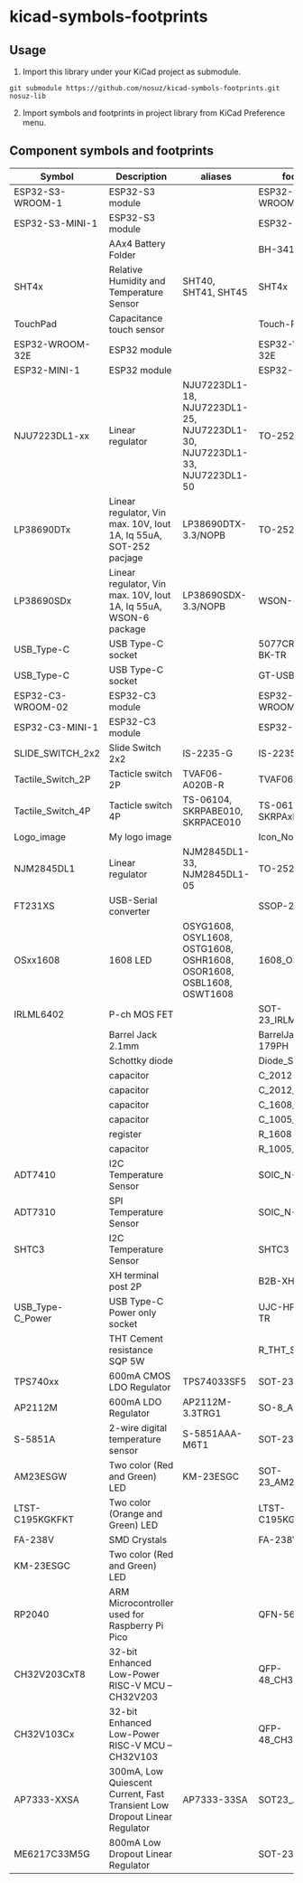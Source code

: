 # kicad-symbols-footprints

## Usage

1. Import this library under your KiCad project as submodule.

```
git submodule https://github.com/nosuz/kicad-symbols-footprints.git nosuz-lib
```

2. Import symbols and footprints in project library from KiCad Preference menu.

## Component symbols and footprints

| Symbol            | Description                                                               | aliases                                                                   | footprint            |
| ----------------- | ------------------------------------------------------------------------- | ------------------------------------------------------------------------- | -------------------- |
| ESP32-S3-WROOM-1  | ESP32-S3 module                                                           |                                                                           | ESP32-S3-WROOM-1     |
| ESP32-S3-MINI-1   | ESP32-S3 module                                                           |                                                                           | ESP32-S3-MINI-1      |
|                   | AAx4 Battery Folder                                                       |                                                                           | BH-341-2P            |
| SHT4x             | Relative Humidity and Temperature Sensor                                  | SHT40, SHT41, SHT45                                                       | SHT4x                |
| TouchPad          | Capacitance touch sensor                                                  |                                                                           | Touch-Pad_10mm       |
| ESP32-WROOM-32E   | ESP32 module                                                              |                                                                           | ESP32-WROOM-32E      |
| ESP32-MINI-1      | ESP32 module                                                              |                                                                           | ESP32-MINI-1         |
| NJU7223DL1-xx     | Linear regulator                                                          | NJU7223DL1-18, NJU7223DL1-25, NJU7223DL1-30, NJU7223DL1-33, NJU7223DL1-50 | TO-252-3-L1          |
| LP38690DTx        | Linear regulator, Vin max. 10V, Iout 1A, Iq 55uA, SOT-252 pacjage         | LP38690DTX-3.3/NOPB                                                       | TO-252-3-L1          |
| LP38690SDx        | Linear regulator, Vin max. 10V, Iout 1A, Iq 55uA, WSON-6 package          | LP38690SDX-3.3/NOPB                                                       | WSON-6               |
| USB_Type-C        | USB Type-C socket                                                         |                                                                           | 5077CR-16SMC2-BK-TR  |
| USB_Type-C        | USB Type-C socket                                                         |                                                                           | GT-USB-9047A         |
| ESP32-C3-WROOM-02 | ESP32-C3 module                                                           |                                                                           | ESP32-C3-WROOM-02    |
| ESP32-C3-MINI-1   | ESP32-C3 module                                                           |                                                                           | ESP32-C3-MINI-1      |
| SLIDE_SWITCH_2x2  | Slide Switch 2x2                                                          | IS-2235-G                                                                 | IS-2235-G            |
| Tactile_Switch_2P | Tacticle switch 2P                                                        | TVAF06-A020B-R                                                            | TVAF06-A020B-R       |
| Tactile_Switch_4P | Tacticle switch 4P                                                        | TS-06104, SKRPABE010, SKRPACE010                                          | TS-06104, SKRPAxE010 |
| Logo_image        | My logo image                                                             |                                                                           | Icon_Nosuz           |
| NJM2845DL1        | Linear regulator                                                          | NJM2845DL1-33, NJM2845DL1-05                                              | TO-252-3-L1          |
| FT231XS           | USB-Serial converter                                                      |                                                                           | SSOP-20_FT231X       |
| OSxx1608          | 1608 LED                                                                  | OSYG1608, OSYL1608, OSTG1608, OSHR1608, OSOR1608, OSBL1608, OSWT1608      | 1608_OSxx1608        |
| IRLML6402         | P-ch MOS FET                                                              |                                                                           | SOT-23_IRLML6402     |
|                   | Barrel Jack 2.1mm                                                         |                                                                           | BarrelJack_MJ-179PH  |
|                   | Schottky diode                                                            |                                                                           | Diode_SS2040FL       |
|                   | capacitor                                                                 |                                                                           | C_2012               |
|                   | capacitor                                                                 |                                                                           | C_2012_Large         |
|                   | capacitor                                                                 |                                                                           | C_1608_0603          |
|                   | capacitor                                                                 |                                                                           | C_1005_0402          |
|                   | register                                                                  |                                                                           | R_1608               |
|                   | capacitor                                                                 |                                                                           | R_1005_0402          |
| ADT7410           | I2C Temperature Sensor                                                    |                                                                           | SOIC_N-8             |
| ADT7310           | SPI Temperature Sensor                                                    |                                                                           | SOIC_N-8             |
| SHTC3             | I2C Temperature Sensor                                                    |                                                                           | SHTC3                |
|                   | XH terminal post 2P                                                       |                                                                           | B2B-XH-A             |
| USB_Type-C_Power  | USB Type-C Power only socket                                              |                                                                           | UJC-HP-3-SMT-TR      |
|                   | THT Cement resistance SQP 5W                                              |                                                                           | R_THT_SQP5W          |
| TPS740xx          | 600mA CMOS LDO Regulator                                                  | TPS74033SF5                                                               | SOT-23-5L            |
| AP2112M           | 600mA LDO Regulator                                                       | AP2112M-3.3TRG1                                                           | SO-8_AP2112M         |
| S-5851A           | 2-wire digital temperature sensor                                         | S-5851AAA-M6T1                                                            | SOT-23-6             |
| AM23ESGW          | Two color (Red and Green) LED                                             | KM-23ESGC                                                                 | SOT-23_AM23ESGW      |
| LTST-C195KGKFKT   | Two color (Orange and Green) LED                                          |                                                                           | LTST-C195KGKFKT      |
| FA-238V           | SMD Crystals                                                              |                                                                           | FA-238V              |
| KM-23ESGC         | Two color (Red and Green) LED                                             |                                                                           |                      |
| RP2040            | ARM Microcontroller used for Raspberry Pi Pico                            |                                                                           | QFN-56_RP2040        |
| CH32V203CxT8      | 32-bit Enhanced Low-Power RISC-V MCU – CH32V203                           |                                                                           | QFP-48_CH32Vx03CxT6  |
| CH32V103Cx        | 32-bit Enhanced Low-Power RISC-V MCU – CH32V103                           |                                                                           | QFP-48_CH32Vx03CxT6  |
| AP7333-XXSA       | 300mA, Low Quiescent Current, Fast Transient Low Dropout Linear Regulator | AP7333-33SA                                                               | SOT23_AP7333         |
| ME6217C33M5G      | 800mA Low Dropout Linear Regulator                                        |                                                                           | SOT-23-5L            |
